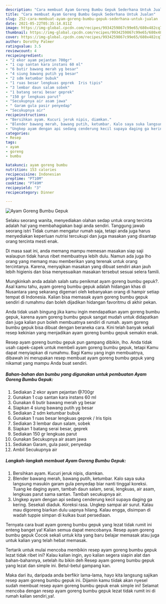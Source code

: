 ```yaml
---
description: "Cara membuat Ayam Goreng Bumbu Gepuk Sederhana Untuk Jualan"
title: "Cara membuat Ayam Goreng Bumbu Gepuk Sederhana Untuk Jualan"
slug: 252-cara-membuat-ayam-goreng-bumbu-gepuk-sederhana-untuk-jualan
date: 2021-05-22T05:35:14.811Z
image: https://img-global.cpcdn.com/recipes/9934259867c99e65/680x482cq70/ayam-goreng-bumbu-gepuk-foto-resep-utama.jpg
thumbnail: https://img-global.cpcdn.com/recipes/9934259867c99e65/680x482cq70/ayam-goreng-bumbu-gepuk-foto-resep-utama.jpg
cover: https://img-global.cpcdn.com/recipes/9934259867c99e65/680x482cq70/ayam-goreng-bumbu-gepuk-foto-resep-utama.jpg
author: Dorothy Palmer
ratingvalue: 3.5
reviewcount: 4
recipeingredient:
- "2 ekor ayam pejantan 700gr"
- "1 cup santan kara instans 60 ml"
- "6 butir bawang merah yg besar"
- "4 siung bawang putih yg besar"
- "2 sdm ketumbar bubuk"
- "1 ruas besar lengkuas geprek  Iris tipis"
- "3 lembar daun salam sobek"
- "1 batang serai besar geprek"
- "150 gr lengkuas parut"
- "Secukupnya air asam jawa"
- " Garam gula pasir penyedap"
- "Secukupnya air"
recipeinstructions:
- "Bersihkan ayam. Kucuri jeruk nipis, diamkan."
- "Blender bawang merah, bawang putih, ketumbar. Kalo saya suka langsung masukin garam gula penyedap biar nanti tinggal koreksi. Tuang ke daging ayam, tambah daun salam, serai, lengkuas, air asam, lengkuas parut sama santan. Tambah secukupnya air."
- "Ungkep ayam dengan api sedang cenderung kecil supaya daging ga kering. Sesekali diaduk. Koreksi rasa. Ungkep sampai air surut. Kalau mau digoreng biarkan dulu uapnya hilang. Kalau engga, disimpan di wadah tuppie simpan di kulkas buat persediaan."
categories:
- Resep
tags:
- ayam
- goreng
- bumbu

katakunci: ayam goreng bumbu 
nutrition: 153 calories
recipecuisine: Indonesian
preptime: "PT10M"
cooktime: "PT49M"
recipeyield: "3"
recipecategory: Dinner

---
```



![Ayam Goreng Bumbu Gepuk](https://img-global.cpcdn.com/recipes/9934259867c99e65/680x482cq70/ayam-goreng-bumbu-gepuk-foto-resep-utama.jpg)

Selaku seorang wanita, menyediakan olahan sedap untuk orang tercinta adalah hal yang membahagiakan bagi anda sendiri. Tanggung jawab seorang istri Tidak cuman mengatur rumah saja, tetapi anda juga harus menyediakan keperluan nutrisi tercukupi dan juga masakan yang disantap orang tercinta mesti enak.

Di masa  saat ini, anda memang mampu memesan masakan siap saji walaupun tidak harus ribet membuatnya lebih dulu. Namun ada juga lho orang yang memang mau memberikan yang terenak untuk orang tercintanya. Karena, menyajikan masakan yang dibuat sendiri akan jauh lebih higienis dan bisa menyesuaikan masakan tersebut sesuai selera famili. 



Mungkinkah anda adalah salah satu penikmat ayam goreng bumbu gepuk?. Asal kamu tahu, ayam goreng bumbu gepuk adalah hidangan khas di Nusantara yang sekarang digemari oleh kebanyakan orang di hampir setiap tempat di Indonesia. Kalian bisa memasak ayam goreng bumbu gepuk sendiri di rumahmu dan boleh dijadikan hidangan favoritmu di akhir pekan.

Anda tidak usah bingung jika kamu ingin mendapatkan ayam goreng bumbu gepuk, karena ayam goreng bumbu gepuk sangat mudah untuk didapatkan dan juga kalian pun boleh membuatnya sendiri di rumah. ayam goreng bumbu gepuk bisa dibuat dengan beraneka cara. Kini telah banyak sekali resep kekinian yang menjadikan ayam goreng bumbu gepuk semakin enak.

Resep ayam goreng bumbu gepuk pun gampang dibikin, lho. Anda tidak usah capek-capek untuk membeli ayam goreng bumbu gepuk, tetapi Kamu dapat menyiapkan di rumahmu. Bagi Kamu yang ingin membuatnya, dibawah ini merupakan resep membuat ayam goreng bumbu gepuk yang nikamat yang mampu Anda buat sendiri.

<!--inarticleads1-->

##### Bahan-bahan dan bumbu yang digunakan untuk pembuatan Ayam Goreng Bumbu Gepuk:

1. Sediakan 2 ekor ayam pejantan @700gr
1. Gunakan 1 cup santan kara instans 60 ml
1. Gunakan 6 butir bawang merah yg besar
1. Siapkan 4 siung bawang putih yg besar
1. Sediakan 2 sdm ketumbar bubuk
1. Gunakan 1 ruas besar lengkuas geprek / Iris tipis
1. Sediakan 3 lembar daun salam, sobek
1. Siapkan 1 batang serai besar, geprek
1. Sediakan 150 gr lengkuas parut
1. Gunakan Secukupnya air asam jawa
1. Sediakan  Garam, gula pasir, penyedap
1. Ambil Secukupnya air




<!--inarticleads2-->

##### Langkah-langkah membuat Ayam Goreng Bumbu Gepuk:

1. Bersihkan ayam. Kucuri jeruk nipis, diamkan.
1. Blender bawang merah, bawang putih, ketumbar. Kalo saya suka langsung masukin garam gula penyedap biar nanti tinggal koreksi. Tuang ke daging ayam, tambah daun salam, serai, lengkuas, air asam, lengkuas parut sama santan. Tambah secukupnya air.
1. Ungkep ayam dengan api sedang cenderung kecil supaya daging ga kering. Sesekali diaduk. Koreksi rasa. Ungkep sampai air surut. Kalau mau digoreng biarkan dulu uapnya hilang. Kalau engga, disimpan di wadah tuppie simpan di kulkas buat persediaan.




Ternyata cara buat ayam goreng bumbu gepuk yang lezat tidak rumit ini enteng banget ya! Kalian semua dapat mencobanya. Resep ayam goreng bumbu gepuk Cocok sekali untuk kita yang baru belajar memasak atau juga untuk kalian yang telah hebat memasak.

Tertarik untuk mulai mencoba membikin resep ayam goreng bumbu gepuk lezat tidak ribet ini? Kalau kalian ingin, ayo kalian segera siapin alat dan bahan-bahannya, setelah itu bikin deh Resep ayam goreng bumbu gepuk yang lezat dan simple ini. Betul-betul gampang kan. 

Maka dari itu, daripada anda berfikir lama-lama, hayo kita langsung sajikan resep ayam goreng bumbu gepuk ini. Dijamin kamu tiidak akan nyesel sudah membuat resep ayam goreng bumbu gepuk enak simple ini! Selamat mencoba dengan resep ayam goreng bumbu gepuk lezat tidak rumit ini di rumah kalian sendiri,ya!.

